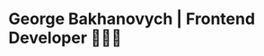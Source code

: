 # George Bakhanovych | Frontend Developer 👨🏼‍💻

<!--
## Projects

<table>
  <tr>
    <td>
      <h3><a href="https://andr0meda.io/">Andr0meda Systems</a></h3>
      
*Contribution:* Created frontend application on my own, using `next.js` (pages router) with seo in mind. Styled with custom theme created based off `tailwind`. 
<br>*Delivery time:* 4 days <br><br>
    </td>
  </tr>
  
</table>

-->
